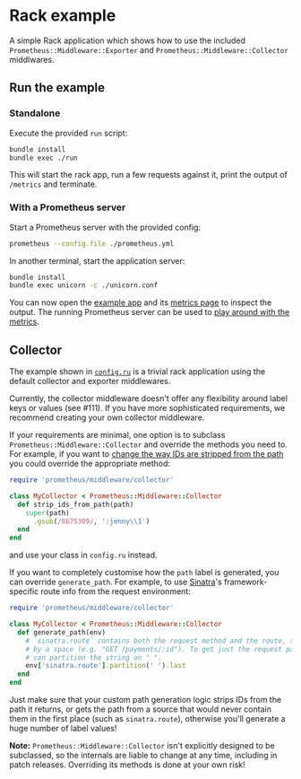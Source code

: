 # Rack example

A simple Rack application which shows how to use the included
`Prometheus::Middleware::Exporter` and `Prometheus::Middleware::Collector`
middlwares.

## Run the example

### Standalone

Execute the provided `run` script:

```bash
bundle install
bundle exec ./run
```

This will start the rack app, run a few requests against it, print the
output of `/metrics` and terminate.

### With a Prometheus server

Start a Prometheus server with the provided config:

```bash
prometheus --config.file ./prometheus.yml
```

In another terminal, start the application server:

```bash
bundle install
bundle exec unicorn -c ./unicorn.conf
```

You can now open the [example app](http://localhost:5123/) and its [metrics
page](http://localhost:5123/metrics) to inspect the output. The running
Prometheus server can be used to [play around with the metrics][rate-query].

[rate-query]: http://localhost:9090/graph#%5B%7B%22range_input%22%3A%221h%22%2C%22expr%22%3A%22rate(http_server_requests_total%5B1m%5D)%22%2C%22tab%22%3A0%7D%5D

## Collector

The example shown in [`config.ru`](config.ru) is a trivial rack application
using the default collector and exporter middlewares.

Currently, the collector middleware doesn't offer any flexibility around label
keys or values (see #111). If you have more sophisticated requirements, we
recommend creating your own collector middleware.

If your requirements are minimal, one option is to subclass
`Prometheus::Middleware::Collector` and override the methods you need to. For
example, if you want to [change the way IDs are stripped from the
path](https://github.com/prometheus/client_ruby/blob/982fe2e3c37e2940d281573c7689224152dd791f/lib/prometheus/middleware/collector.rb#L97-L101)
you could override the appropriate method:

```ruby
require 'prometheus/middleware/collector'

class MyCollector < Prometheus::Middleware::Collector
  def strip_ids_from_path(path)
    super(path)
      .gsub(/8675309/, ':jenny\\1')
  end
end
```

and use your class in `config.ru` instead.

If you want to completely customise how the `path` label is generated, you can
override `generate_path`. For example, to use
[Sinatra](https://github.com/sinatra/sinatra)'s framework-specific route info
from the request environment:

```ruby
require 'prometheus/middleware/collector'

class MyCollector < Prometheus::Middleware::Collector
  def generate_path(env)
    # `sinatra.route` contains both the request method and the route, separated
    # by a space (e.g. "GET /payments/:id"). To get just the request path, you
    # can partition the string on " ".
    env['sinatra.route'].partition(' ').last
  end
end
```

Just make sure that your custom path generation logic strips IDs from the path
it returns, or gets the path from a source that would never contain them in the
first place (such as `sinatra.route`), otherwise you'll generate a huge number
of label values!

**Note:** `Prometheus::Middleware::Collector` isn't explicitly designed to be
subclassed, so the internals are liable to change at any time, including in
patch releases. Overriding its methods is done at your own risk!
